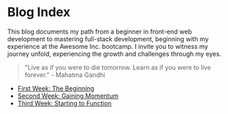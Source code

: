 # Blog Index

This blog documents my path from a beginner in front-end web
development to mastering full-stack development, beginning with my
experience at the Awesome Inc. bootcamp. I invite you to witness my
journey unfold, experiencing the growth and challenges through my
eyes.

> "Live as if you were to die tomorrow. Learn as if you were to live
> forever." - Mahatma Gandhi

- [First Week: The Beginning](./blog-entries/week-1.html)
- [Second Week: Gaining Momentum](./blog-entries/week-2.html)
- [Third Week: Starting to Function](./blog-entries/week-3.html)

